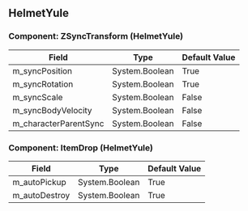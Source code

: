 ## HelmetYule

### Component: ZSyncTransform (HelmetYule)

|Field|Type|Default Value|
|---|---|---|
|m_syncPosition|System.Boolean|True|
|m_syncRotation|System.Boolean|True|
|m_syncScale|System.Boolean|False|
|m_syncBodyVelocity|System.Boolean|False|
|m_characterParentSync|System.Boolean|False|

### Component: ItemDrop (HelmetYule)

|Field|Type|Default Value|
|---|---|---|
|m_autoPickup|System.Boolean|True|
|m_autoDestroy|System.Boolean|True|

